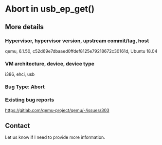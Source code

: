 # Abort in usb_ep_get()

## More details

### Hypervisor, hypervisor version, upstream commit/tag, host

qemu, 6.1.50, c52d69e7dbaaed0ffdef8125e79218672c30161d, Ubuntu 18.04

### VM architecture, device, device type

i386, ehci, usb

### Bug Type: Abort

### Existing bug reports

https://gitlab.com/qemu-project/qemu/-/issues/303

## Contact

Let us know if I need to provide more information.

